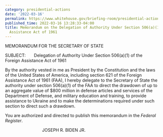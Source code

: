 ```yaml
---
category: presidential-actions
date: '2022-03-16'
permalink: https://www.whitehouse.gov/briefing-room/presidential-actions/2022/03/16/memorandum-on-the-delegation-of-authority-under-section-506a1-of-the-foreign-assistance-act-of-1961-2/
published_time: 2022-03-16 13:28:33-04:00
title: Memorandum on the Delegation of Authority Under Section 506(a)(1) of the Foreign
  Assistance Act of 1961
---
```

 
MEMORANDUM FOR THE SECRETARY OF STATE

SUBJECT:       Delegation of Authority Under Section 506(a)(1) of the
Foreign Assistance Act of 1961

By the authority vested in me as President by the Constitution and the
laws of the United States of America, including section 621 of the
Foreign Assistance Act of 1961 (FAA), I hereby delegate to the Secretary
of State the authority under section 506(a)(1) of the FAA to direct the
drawdown of up to an aggregate value of $800 million in defense articles
and services of the Department of Defense, and military education and
training, to provide assistance to Ukraine and to make the
determinations required under such section to direct such a drawdown.

You are authorized and directed to publish this memorandum in the
*Federal Register*.

                               JOSEPH R. BIDEN JR.
